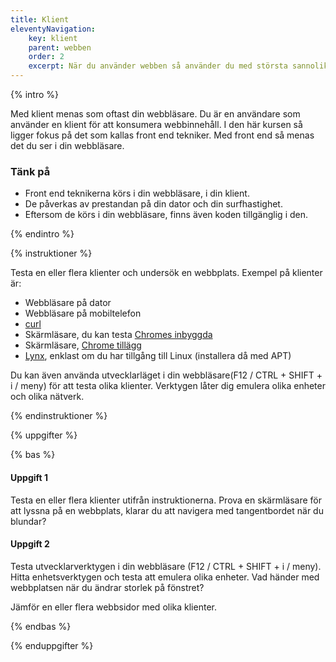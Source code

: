 ```yaml
---
title: Klient
eleventyNavigation:
    key: klient
    parent: webben
    order: 2
    excerpt: När du använder webben så använder du med största sannolikhet någon form av klient, men vad är en klient?
---
```


{% intro %}

Med klient menas som oftast din webbläsare. Du är en användare som använder en
klient för att konsumera webbinnehåll.
I den här kursen så ligger fokus på det som kallas front end tekniker. Med front end
så menas det du ser i din webbläsare.

### Tänk på

-   Front end teknikerna körs i din webbläsare, i din klient.
-   De påverkas av prestandan på din dator och din surfhastighet.
-   Eftersom de körs i din webbläsare, finns även koden tillgänglig i den.

{% endintro %}

{% instruktioner %}

Testa en eller flera klienter och undersök en webbplats. Exempel på klienter är:

-   Webbläsare på dator
-   Webbläsare på mobiltelefon
-   [curl](https://curl.se/)
-   Skärmläsare, du kan testa [Chromes inbyggda](https://support.google.com/accessibility/answer/7031755?hl=en)
- Skärmläsare, [Chrome tillägg](https://chrome.google.com/webstore/detail/screen-reader/kgejglhpjiefppelpmljglcjbhoiplfn)
-   [Lynx](https://lynx.invisible-island.net/), enklast om du har tillgång till Linux (installera då med APT)

Du kan även använda utvecklarläget i din webbläsare(F12 / CTRL + SHIFT + i / meny) för att testa olika klienter. Verktygen låter dig emulera olika enheter och olika nätverk.

{% endinstruktioner %}

{% uppgifter %}

{% bas %}

#### Uppgift 1

Testa en eller flera klienter utifrån instruktionerna. Prova en skärmläsare för att lyssna på en webbplats, klarar du att navigera med tangentbordet när du blundar?

#### Uppgift 2

Testa utvecklarverktygen i din webbläsare (F12 / CTRL + SHIFT + i / meny).
Hitta enhetsverktygen och testa att emulera olika enheter. Vad händer med webbplatsen när du ändrar storlek på fönstret?

Jämför en eller flera webbsidor med olika klienter.

{% endbas %}

{% enduppgifter %}

